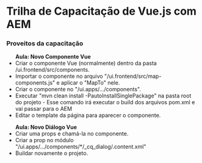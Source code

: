 # Trilha de Capacitação de Vue.js com AEM

### Proveitos da capacitação
   <ul> <strong>Aula: Novo Componente Vue</strong>
        <li> Criar o componente Vue (normalmente) dentro da pasta /ui.frontend/src/components.</li>
        <li> Importar o componente no arquivo "/ui.frontend/src/map-components.js" e aplicar o "MapTo" nele.</li>
        <li> Criar o componente no "/ui.apps/.../components".</li>
        <li> Executar "mvn clean install -PautoInstallSinglePackage" na pasta root do projeto - Esse comando irá executar o build dos arquivos pom.xml e vai passar para o AEM </li>
        <li> Editar o template da página para aparecer o componente.</li>  
    </ul>
    <ul> <strong>Aula: Novo Diálogo Vue</strong>
        <li> Criar uma props e chamá-la no componente.</li>
        <li> Criar a prop no módulo "/ui.apps/.../components/*/_cq_dialog/.content.xml" </li>
        <li> Buildar novamente o projeto. </li>
    </ul>